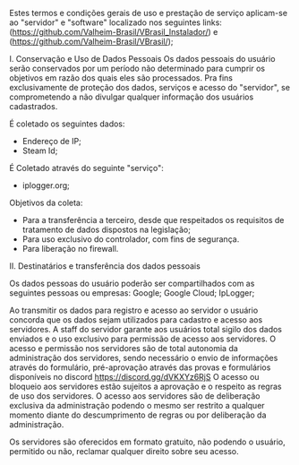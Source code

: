Estes termos e condições gerais de uso e prestação de serviço aplicam-se ao "servidor" e "software" localizado nos seguintes links: (https://github.com/Valheim-Brasil/VBrasil_Instalador/) e (https://github.com/Valheim-Brasil/VBrasil/);

I. Conservação e Uso de Dados Pessoais
Os dados pessoais do usuário serão conservados por um período não determinado para cumprir os objetivos em razão dos quais eles são processados.
Pra fins exclusivamente de proteção dos dados, serviços e acesso do "servidor", se comprometendo a não divulgar qualquer informação dos usuários cadastrados.

É coletado os seguintes dados:
* Endereço de IP;
* Steam Id;

É Coletado através do seguinte "serviço":
* iplogger.org;

Objetivos da coleta:
* Para a transferência a terceiro, desde que respeitados os requisitos de tratamento de dados dispostos na legislação;
* Para uso exclusivo do controlador, com fins de segurança.
* Para liberação no firewall.

II. Destinatários e transferência dos dados pessoais

Os dados pessoas do usuário poderão ser compartilhados com as seguintes pessoas ou empresas:
Google;
Google Cloud;
IpLogger;

Ao transmitir os dados para registro e acesso ao servidor o usuário concorda que os dados sejam utilizados para cadastro e acesso aos servidores.
A staff do servidor garante aos usuários total sigilo dos dados enviados e o uso exclusivo para permissão de acesso aos servidores.
O acesso e permissão nos servidores são de total autonomia da administração dos servidores, sendo necessário o envio de informações através do formulário, pré-aprovação através das provas e formulários disponíveis no discord https://discord.gg/dVKXYz6RjS
O acesso ou bloqueio aos servidores estão sujeitos a aprovação e o respeito as regras de uso dos servidores.
O acesso aos servidores são de deliberação exclusiva da administração podendo o mesmo ser restrito a qualquer momento diante do descumprimento de regras ou por deliberação da administração.

Os servidores são oferecidos em formato gratuito, não podendo o usuário, permitido ou não, reclamar qualquer direito sobre seu acesso.
